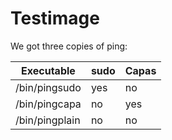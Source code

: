 # Testimage

We got three copies of ping:

| Executable     | sudo | Capas |
| ---------------|------|-------|
| /bin/pingsudo  | yes  | no    |
| /bin/pingcapa  | no   | yes   |
| /bin/pingplain | no   | no    |
